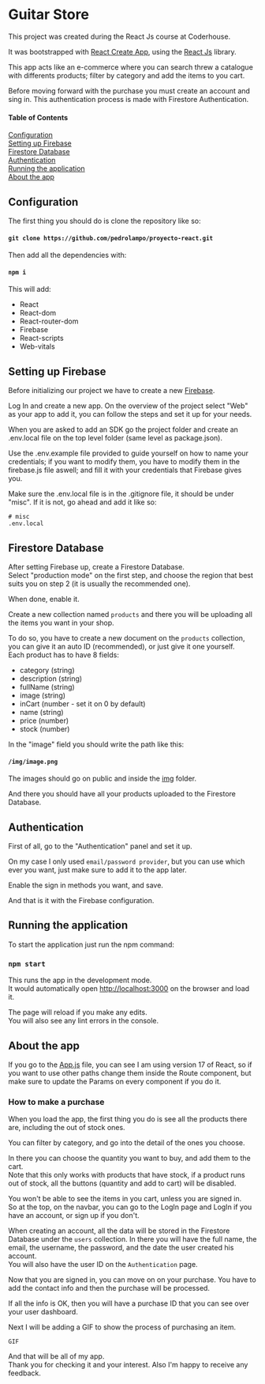 # Guitar Store

This project was created during the React Js course at Coderhouse.

It was bootstrapped with [React Create App](https://github.com/facebook/create-react-app), using the [React Js](https://reactjs.org/) library.

This app acts like an e-commerce where you can search threw a catalogue with differents products; filter by category and add the items to you cart.

Before moving forward with the purchase you must create an account and sing in. This authentication process is made with Firestore Authentication.

#### Table of Contents

[Configuration](https://github.com/pedrolampo/proyecto-react#configuration)<br>
[Setting up Firebase](https://github.com/pedrolampo/proyecto-react#setting-up-firebase)<br>
[Firestore Database](https://github.com/pedrolampo/proyecto-react#firestore-database)<br>
[Authentication](https://github.com/pedrolampo/proyecto-react#authentication)<br>
[Running the application](https://github.com/pedrolampo/proyecto-react#running-the-application)<br>
[About the app](https://github.com/pedrolampo/proyecto-react#about-the-app)<br>

## Configuration

The first thing you should do is clone the repository like so:

#### `git clone https://github.com/pedrolampo/proyecto-react.git`

Then add all the dependencies with:

#### `npm i`

This will add:

-   React
-   React-dom
-   React-router-dom
-   Firebase
-   React-scripts
-   Web-vitals

## Setting up Firebase

Before initializing our project we have to create a new [Firebase](https://firebase.google.com/).

Log In and create a new app. On the overview of the project select "Web" as your app to add it, you can follow the steps and set it up for your needs.

When you are asked to add an SDK go the project folder and create an .env.local file on the top level folder (same level as package.json).

Use the .env.example file provided to guide yourself on how to name your credentials; if you want to modify them, you have to modify them in the firebase.js file aswell; and fill it with your credentials that Firebase gives you.

Make sure the .env.local file is in the .gitignore file, it should be under "misc". If it is not, go ahead and add it like so:

```
# misc
.env.local
```

## Firestore Database

After setting Firebase up, create a Firestore Database.<br>
Select "production mode" on the first step, and choose the region that best suits you on step 2 (it is usually the recommended one).

When done, enable it.

Create a new collection named `products` and there you will be uploading all the items you want in your shop.

To do so, you have to create a new document on the `products` collection, you can give it an auto ID (recommended), or just give it one yourself.<br>
Each product has to have 8 fields:

-   category (string)
-   description (string)
-   fullName (string)
-   image (string)
-   inCart (number - set it on 0 by default)
-   name (string)
-   price (number)
-   stock (number)

In the "image" field you should write the path like this:

#### `/img/image.png`

The images should go on public and inside the [img](https://github.com/pedrolampo/proyecto-react/tree/main/public/img) folder.

And there you should have all your products uploaded to the Firestore Database.

## Authentication

First of all, go to the "Authentication" panel and set it up.

On my case I only used `email/password provider`, but you can use which ever you want, just make sure to add it to the app later.

Enable the sign in methods you want, and save.

And that is it with the Firebase configuration.

## Running the application

To start the application just run the npm command:

### `npm start`

This runs the app in the development mode.<br>
It would automatically open [http://localhost:3000](http://localhost:3000) on the browser and load it.

The page will reload if you make any edits.<br>
You will also see any lint errors in the console.

## About the app

If you go to the [App.js](https://github.com/pedrolampo/proyecto-react/blob/main/src/App.js) file, you can see I am using version 17 of React, so if you want to use other paths change them inside the Route component, but make sure to update the Params on every component if you do it.

### How to make a purchase

When you load the app, the first thing you do is see all the products there are, including the out of stock ones.

You can filter by category, and go into the detail of the ones you choose.

In there you can choose the quantity you want to buy, and add them to the cart.<br>
Note that this only works with products that have stock, if a product runs out of stock, all the buttons (quantity and add to cart) will be disabled.

You won't be able to see the items in you cart, unless you are signed in.<br>
So at the top, on the navbar, you can go to the LogIn page and LogIn if you have an account, or sign up if you don't.

When creating an account, all the data will be stored in the Firestore Database under the `users` collection. In there you will have the full name, the email, the username, the password, and the date the user created his account.<br>
You will also have the user ID on the `Authentication` page.

Now that you are signed in, you can move on on your purchase. You have to add the contact info and then the purchase will be processed.

If all the info is OK, then you will have a purchase ID that you can see over your user dashboard.

Next I will be adding a GIF to show the process of purchasing an item.

`GIF`

And that will be all of my app.<br>
Thank you for checking it and your interest. Also I'm happy to receive any feedback.
